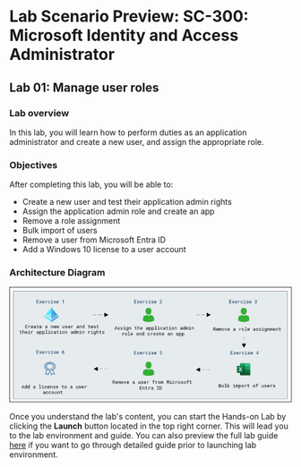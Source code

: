 # Lab Scenario Preview: SC-300:  Microsoft Identity and Access Administrator

## Lab 01: Manage user roles

### Lab overview

In this lab, you will learn how to perform duties as an application administrator and create a new user, and assign the appropriate role.

### Objectives
  
After completing this lab, you will be able to:

- Create a new user and test their application admin rights
- Assign the application admin role and create an app
- Remove a role assignment
- Bulk import of users
- Remove a user from Microsoft Entra ID
- Add a Windows 10 license to a user account

### Architecture Diagram

 ![](./media/arch001.png)

Once you understand the lab's content, you can start the Hands-on Lab by clicking the **Launch** button located in the top right corner. This will lead you to the lab environment and guide. You can also preview the full lab guide [here](https://experience.cloudlabs.ai/#/labguidepreview/7cd3cb40-4729-4dc8-bf02-4c50ddd6f13a) if you want to go through detailed guide prior to launching lab environment.


